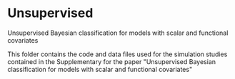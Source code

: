 # Unsupervised
Unsupervised Bayesian classification for models with scalar and functional covariates

This folder contains the code and data files used for the simulation studies contained in the Supplementary  for the paper "Unsupervised Bayesian classification for models with scalar and functional covariates"
